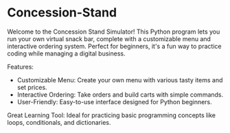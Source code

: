 # Concession-Stand
Welcome to the Concession Stand Simulator! This Python program lets you run your own virtual snack bar, complete with a customizable menu and interactive ordering system. Perfect for beginners, it's a fun way to practice coding while managing a digital business.

Features:
- Customizable Menu: Create your own menu with various tasty items and set prices.
- Interactive Ordering: Take orders and build carts with simple commands.
- User-Friendly: Easy-to-use interface designed for Python beginners.

Great Learning Tool: Ideal for practicing basic programming concepts like loops, conditionals, and dictionaries.

